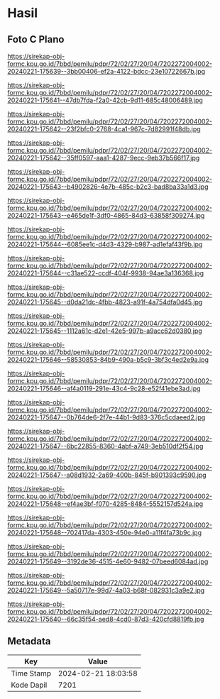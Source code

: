 # Hasil

## Foto C Plano

https://sirekap-obj-formc.kpu.go.id/7bbd/pemilu/pdpr/72/02/27/20/04/7202272004002-20240221-175639--3bb00406-ef2a-4122-bdcc-23e10722667b.jpg

https://sirekap-obj-formc.kpu.go.id/7bbd/pemilu/pdpr/72/02/27/20/04/7202272004002-20240221-175641--47db7fda-f2a0-42cb-9d11-685c48006489.jpg

https://sirekap-obj-formc.kpu.go.id/7bbd/pemilu/pdpr/72/02/27/20/04/7202272004002-20240221-175642--23f2bfc0-2768-4ca1-967c-7d82991f48db.jpg

https://sirekap-obj-formc.kpu.go.id/7bbd/pemilu/pdpr/72/02/27/20/04/7202272004002-20240221-175642--35ff0597-aaa1-4287-9ecc-9eb37b566f17.jpg

https://sirekap-obj-formc.kpu.go.id/7bbd/pemilu/pdpr/72/02/27/20/04/7202272004002-20240221-175643--b4902826-4e7b-485c-b2c3-bad8ba33a1d3.jpg

https://sirekap-obj-formc.kpu.go.id/7bbd/pemilu/pdpr/72/02/27/20/04/7202272004002-20240221-175643--e465de1f-3df0-4865-84d3-63858f309274.jpg

https://sirekap-obj-formc.kpu.go.id/7bbd/pemilu/pdpr/72/02/27/20/04/7202272004002-20240221-175644--6085ee1c-d4d3-4329-b987-ad1efaf43f9b.jpg

https://sirekap-obj-formc.kpu.go.id/7bbd/pemilu/pdpr/72/02/27/20/04/7202272004002-20240221-175644--c31ae522-ccdf-404f-9938-94ae3a136368.jpg

https://sirekap-obj-formc.kpu.go.id/7bbd/pemilu/pdpr/72/02/27/20/04/7202272004002-20240221-175645--d0da21dc-4fbb-4823-a91f-4a754dfa0d45.jpg

https://sirekap-obj-formc.kpu.go.id/7bbd/pemilu/pdpr/72/02/27/20/04/7202272004002-20240221-175645--1112a61c-d2e1-42e5-997b-a9acc62d0380.jpg

https://sirekap-obj-formc.kpu.go.id/7bbd/pemilu/pdpr/72/02/27/20/04/7202272004002-20240221-175646--58530853-84b9-490a-b5c9-3bf3c4ed2e9a.jpg

https://sirekap-obj-formc.kpu.go.id/7bbd/pemilu/pdpr/72/02/27/20/04/7202272004002-20240221-175646--af4a0119-291e-43c4-9c28-e52f41ebe3ad.jpg

https://sirekap-obj-formc.kpu.go.id/7bbd/pemilu/pdpr/72/02/27/20/04/7202272004002-20240221-175647--0b764de6-2f7e-44b1-9d83-376c5cdaeed2.jpg

https://sirekap-obj-formc.kpu.go.id/7bbd/pemilu/pdpr/72/02/27/20/04/7202272004002-20240221-175647--6bc22855-8360-4abf-a749-3eb510df2f54.jpg

https://sirekap-obj-formc.kpu.go.id/7bbd/pemilu/pdpr/72/02/27/20/04/7202272004002-20240221-175647--a08d1932-2a69-400b-845f-b901393c9590.jpg

https://sirekap-obj-formc.kpu.go.id/7bbd/pemilu/pdpr/72/02/27/20/04/7202272004002-20240221-175648--ef4ae3bf-f070-4285-8484-5552157d524a.jpg

https://sirekap-obj-formc.kpu.go.id/7bbd/pemilu/pdpr/72/02/27/20/04/7202272004002-20240221-175648--702417da-4303-450e-94e0-a11f4fa73b9c.jpg

https://sirekap-obj-formc.kpu.go.id/7bbd/pemilu/pdpr/72/02/27/20/04/7202272004002-20240221-175649--3192de36-4515-4e60-9482-07beed6084ad.jpg

https://sirekap-obj-formc.kpu.go.id/7bbd/pemilu/pdpr/72/02/27/20/04/7202272004002-20240221-175649--5a50717e-99d7-4a03-b68f-082931c3a9e2.jpg

https://sirekap-obj-formc.kpu.go.id/7bbd/pemilu/pdpr/72/02/27/20/04/7202272004002-20240221-175640--66c35f54-aed8-4cd0-87d3-420cfd8819fb.jpg


## Metadata

| Key        | Value               |
| ---------- | ------------------- |
| Time Stamp | 2024-02-21 18:03:58 |
| Kode Dapil | 7201                |



